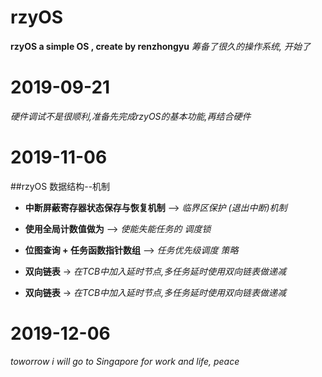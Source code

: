 ﻿# rzyOS
**rzyOS a simple OS , create by renzhongyu**
*筹备了很久的操作系统, 开始了*

# 2019-09-21 
*硬件调试不是很顺利,准备先完成rzyOS的基本功能,再结合硬件*

# 2019-11-06 
##rzyOS 数据结构--机制

-	**中断屏蔽寄存器状态保存与恢复机制** --> *临界区保护 (退出中断)机制*

-	**使用全局计数值做为** --> *使能失能任务的 调度锁*

-	**位图查询 + 任务函数指针数组** --> *任务优先级调度 策略*

-	**双向链表** -> *在TCB中加入延时节点,多任务延时使用双向链表做递减*
-	**双向链表** -> *在TCB中加入延时节点,多任务延时使用双向链表做递减*

# 2019-12-06
*toworrow i will go to Singapore for work and life, peace*
